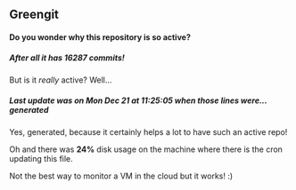 ## Greengit

#### Do you wonder why this repository is so active?

##### After all it has 16287 commits!

But is it *really* active? Well...

##### Last update was on Mon Dec 21 at 11:25:05 when those lines were... generated

Yes, generated, because it certainly helps a lot to have such an active repo!

Oh and there was **24%** disk usage on the machine
where there is the cron updating this file.

Not the best way to monitor a VM in the cloud but it works! :)
